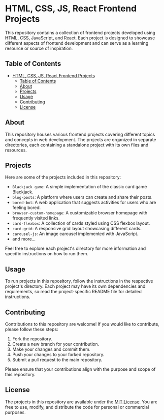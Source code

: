 # HTML, CSS, JS, React Frontend Projects

This repository contains a collection of frontend projects developed using HTML, CSS, JavaScript, and React. Each project is designed to showcase different aspects of frontend development and can serve as a learning resource or source of inspiration.

## Table of Contents

- [HTML, CSS, JS, React Frontend Projects](#html-css-js-react-frontend-projects)
  - [Table of Contents](#table-of-contents)
  - [About](#about)
  - [Projects](#projects)
  - [Usage](#usage)
  - [Contributing](#contributing)
  - [License](#license)

## About

This repository houses various frontend projects covering different topics and concepts in web development. The projects are organized in separate directories, each containing a standalone project with its own files and resources.

## Projects

Here are some of the projects included in this repository:

- `Blackjack game`: A simple implementation of the classic card game Blackjack.
- `blog-posts`: A platform where users can create and share their posts.
- `bored-bot`: A web application that suggests activities for users who are feeling bored.
- `browser-custom-homepage`: A customizable browser homepage with frequently visited links.
- `card-flexbox`: A collection of cards styled using CSS flexbox layout.
- `card-grid`: A responsive grid layout showcasing different cards.
- `carousel-js`: An image carousel implemented with JavaScript.
- and more...

Feel free to explore each project's directory for more information and specific instructions on how to run them.

## Usage

To run projects in this repository, follow the instructions in the respective project's directory. Each project may have its own dependencies and requirements, so read the project-specific README file for detailed instructions.

## Contributing

Contributions to this repository are welcome! If you would like to contribute, please follow these steps:

1. Fork the repository.
2. Create a new branch for your contribution.
3. Make your changes and commit them.
4. Push your changes to your forked repository.
5. Submit a pull request to the main repository.

Please ensure that your contributions align with the purpose and scope of this repository.

## License

The projects in this repository are available under the [MIT License](LICENSE). You are free to use, modify, and distribute the code for personal or commercial purposes.